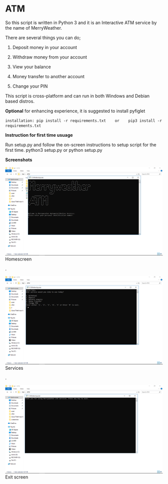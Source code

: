 # ATM
So this script is written in Python 3 and it is an Interactive ATM service by the name of MerryWeather.

There are several things you can do;

1. Deposit money in your account

2. Withdraw money from your account

3. View your balance

4. Money transfer to another account

5. Change your PIN

This script is cross-platform and can run in both Windows and Debian based distros.


**Optional**
for enhancing experience, it is suggested to install pyfiglet

	installation: pip install -r requirements.txt    or    pip3 install -r requirements.txt


**Instruction for first time usuage**

Run setup.py and follow the on-screen instructions to setup script for the first time.
        python3 setup.py   or   python setup.py



**Screenshots**

![Homescreen](https://raw.githubusercontent.com/Faiz-Anjum/ATM/main/screenshots/homescreen.png)
Homescreen

.

![Services](https://raw.githubusercontent.com/Faiz-Anjum/ATM/main/screenshots/services.png)
Services

.

![Exiting](https://raw.githubusercontent.com/Faiz-Anjum/ATM/main/screenshots/exit.png)
Exit screen










